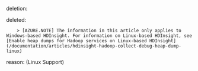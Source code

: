deletion:

deleted:

		> [AZURE.NOTE] The information in this article only applies to Windows-based HDInsight. For information on Linux-based HDInsight, see [Enable heap dumps for Hadoop services on Linux-based HDInsight](/documentation/articles/hdinsight-hadoop-collect-debug-heap-dump-linux)

reason: (Linux Support)

